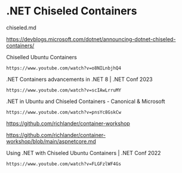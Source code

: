 # .NET Chiseled Containers

chiseled.md

https://devblogs.microsoft.com/dotnet/announcing-dotnet-chiseled-containers/

Chiselled Ubuntu Containers

    https://www.youtube.com/watch?v=o8NILnbjhQ4

.NET Containers advancements in .NET 8 | .NET Conf 2023

    https://www.youtube.com/watch?v=scIAwLrruMY

.NET in Ubuntu and Chiseled Containers - Canonical & Microsoft

    https://www.youtube.com/watch?v=pnsYc8GskCw

https://github.com/richlander/container-workshop


https://github.com/richlander/container-workshop/blob/main/aspnetcore.md

Using .NET with Chiseled Ubuntu Containers | .NET Conf 2022

    https://www.youtube.com/watch?v=FLGFzlWF4Gs
